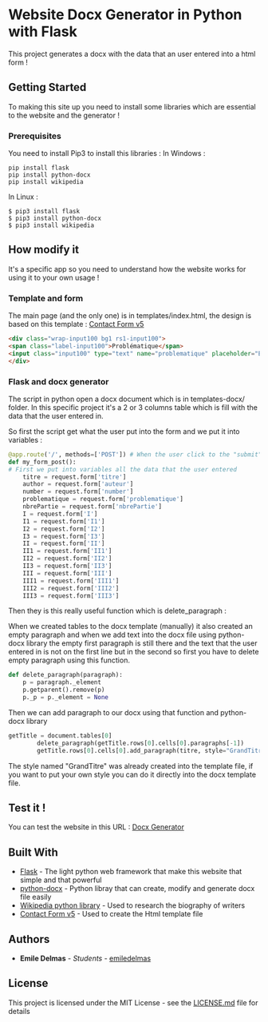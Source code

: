 # Website Docx Generator in Python with Flask

This project generates a docx with the data that an user entered into a html form !

## Getting Started

To making this site up you need to install some libraries which are essential to the website and the generator ! 

### Prerequisites

You need to install Pip3 to install this libraries : 
In Windows :
```
pip install flask
pip install python-docx
pip install wikipedia
```
In Linux :
```
$ pip3 install flask
$ pip3 install python-docx
$ pip3 install wikipedia
```

## How modify it

It's a specific app so you need to understand how the website works for using it to your own usage !

### Template and form

The main page (and the only one) is in templates/index.html, the design is based on this template :
[Contact Form v5](https://github.com/lululinda/weapp/tree/master/Lista%20de%20asistencia/ContactFrom_v5%202)

```html
<div class="wrap-input100 bg1 rs1-input100">
<span class="label-input100">Problématique</span>
<input class="input100" type="text" name="problematique" placeholder="Entrer la problématique">
</div>
```

### Flask and docx generator

The script in python open a docx document which is in templates-docx/ folder. 
In this specific project it's a 2 or 3 columns table which is fill with the data that the user entered in.

So first the script get what the user put into the form and we put it into variables :

```python
@app.route('/', methods=['POST']) # When the user click to the "submit" button
def my_form_post():
# First we put into variables all the data that the user entered
    titre = request.form['titre']
    author = request.form['auteur']
    number = request.form['number']
    problematique = request.form['problematique']
    nbrePartie = request.form['nbrePartie']
    I = request.form['I']
    I1 = request.form['I1']
    I2 = request.form['I2']
    I3 = request.form['I3']
    II = request.form['II']
    II1 = request.form['II1']
    II2 = request.form['II2']
    II3 = request.form['II3']
    III = request.form['III']
    III1 = request.form['III1']
    III2 = request.form['III2']
    III3 = request.form['III3']
```

Then they is this really useful function which is delete_paragraph :

When we created tables to the docx template (manually) it also created an empty paragraph
and when we add text into the docx file using python-docx library the empty first paragraph is still there and
the text that the user entered in is not on the first line but in the second so first you have to delete empty paragraph
using this function.

```python
def delete_paragraph(paragraph):
    p = paragraph._element
    p.getparent().remove(p)
    p._p = p._element = None
```

Then we can add paragraph to our docx using that function and python-docx library

```python
getTitle = document.tables[0]
        delete_paragraph(getTitle.rows[0].cells[0].paragraphs[-1])
        getTitle.rows[0].cells[0].add_paragraph(titre, style="GrandTitre")
```
The style named "GrandTitre" was already created into the template file, if you want to put your own style you can do it
directly into the docx template file.

## Test it !

You can test the website in this URL : [Docx Generator](https://veksor.pythonanywhere.com/)

## Built With

* [Flask](http://flask.pocoo.org/) - The light python web framework that make this website that simple and that powerful
* [python-docx](https://python-docx.readthedocs.io/en/latest/) - Python libray that can create, modify and generate docx file easily
* [Wikipedia python library](https://pypi.org/project/wikipedia/) - Used to research the biography of writers
* [Contact Form v5](https://github.com/lululinda/weapp/tree/master/Lista%20de%20asistencia/ContactFrom_v5%202) - Used to create the Html template file

## Authors

* **Emile Delmas** - *Students* - [emiledelmas](https://github.com/emiledelmas)

## License

This project is licensed under the MIT License - see the [LICENSE.md](LICENSE.md) file for details

